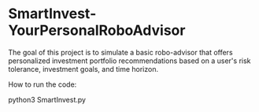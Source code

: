 # SmartInvest-YourPersonalRoboAdvisor
The goal of this project is to simulate a basic robo-advisor that offers personalized investment portfolio recommendations based on a user's risk tolerance, investment goals, and time horizon.

How to run the code:

python3 SmartInvest.py

